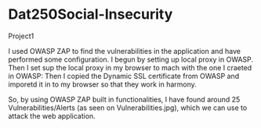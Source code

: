 # Dat250Social-Insecurity
Project1

I used OWASP ZAP to find the vulnerabilities in the application and have performed some configuration.
I begun by setting up local proxy in OWASP.
Then I set sup the local proxy in my browser to mach with the one I craeted in OWASP:
Then I copied the Dynamic SSL certificate from OWASP and imporetd it in to my browser so that they work in harmony.

So, by using OWASP ZAP built in functionalities, I have found around 25 Vulnerabilities/Alerts (as seen on Vulnerabilities.jpg), which we can use to attack the web application.

